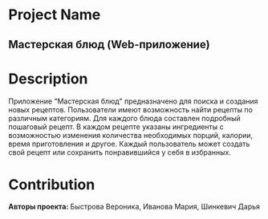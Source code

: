 # Project Name
## Мастерская блюд (Web-приложение)

# Description
Приложение "Мастерская блюд" предназначено для поиска и создания новых рецептов. Пользователи имеют возможность найти рецепты по различным категориям. 
Для каждого блюда составлен подробный пошаговый рецепт. В каждом рецепте указаны ингредиенты с возможностью изменения количества необходимых порций, 
калории, время приготовления и другое. Каждый пользователь может создать свой рецепт или сохранить понравившийся у себя в избранных.

# Contribution
**Авторы проекта:** Быстрова Вероника, Иванова Мария, Шинкевич Дарья 
